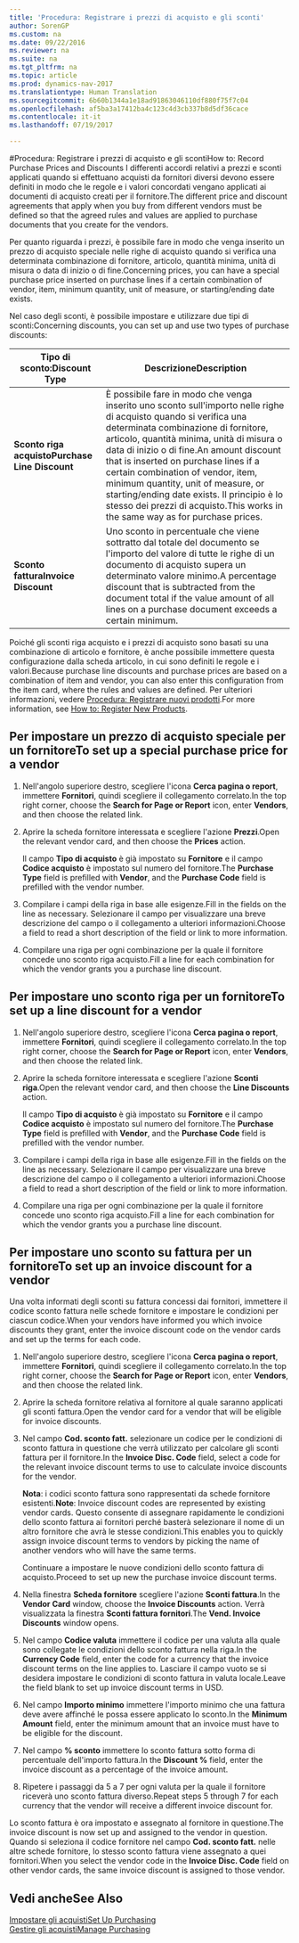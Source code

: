 ```yaml
---
title: 'Procedura: Registrare i prezzi di acquisto e gli sconti'
author: SorenGP
ms.custom: na
ms.date: 09/22/2016
ms.reviewer: na
ms.suite: na
ms.tgt_pltfrm: na
ms.topic: article
ms.prod: dynamics-nav-2017
ms.translationtype: Human Translation
ms.sourcegitcommit: 6b60b1344a1e18ad91863046110df880f75f7c04
ms.openlocfilehash: af5ba3a17412ba4c123c4d3cb337b8d5df36cace
ms.contentlocale: it-it
ms.lasthandoff: 07/19/2017

---
```


#<a name="how-to-record-purchase-prices-and-discounts"></a><span data-ttu-id="8788b-102">Procedura: Registrare i prezzi di acquisto e gli sconti</span><span class="sxs-lookup"><span data-stu-id="8788b-102">How to: Record Purchase Prices and Discounts</span></span>
<span data-ttu-id="8788b-103">I differenti accordi relativi a prezzi e sconti applicati quando si effettuano acquisti da fornitori diversi devono essere definiti in modo che le regole e i valori concordati vengano applicati ai documenti di acquisto creati per il fornitore.</span><span class="sxs-lookup"><span data-stu-id="8788b-103">The different price and discount agreements that apply when you buy from different vendors must be defined so that the agreed rules and values are applied to purchase documents that you create for the vendors.</span></span>

<span data-ttu-id="8788b-104">Per quanto riguarda i prezzi, è possibile fare in modo che venga inserito un prezzo di acquisto speciale nelle righe di acquisto quando si verifica una determinata combinazione di fornitore, articolo, quantità minima, unità di misura o data di inizio o di fine.</span><span class="sxs-lookup"><span data-stu-id="8788b-104">Concerning prices, you can have a special purchase price inserted on purchase lines if a certain combination of vendor, item, minimum quantity, unit of measure, or starting/ending date exists.</span></span>

<span data-ttu-id="8788b-105">Nel caso degli sconti, è possibile impostare e utilizzare due tipi di sconti:</span><span class="sxs-lookup"><span data-stu-id="8788b-105">Concerning discounts, you can set up and use two types of purchase discounts:</span></span>

|<span data-ttu-id="8788b-106">Tipo di sconto:</span><span class="sxs-lookup"><span data-stu-id="8788b-106">Discount Type</span></span> |<span data-ttu-id="8788b-107">Descrizione</span><span class="sxs-lookup"><span data-stu-id="8788b-107">Description</span></span> |
|--------------|------------|
|<span data-ttu-id="8788b-108">**Sconto riga acquisto**</span><span class="sxs-lookup"><span data-stu-id="8788b-108">**Purchase Line Discount**</span></span>|<span data-ttu-id="8788b-109">È possibile fare in modo che venga inserito uno sconto sull'importo nelle righe di acquisto quando si verifica una determinata combinazione di fornitore, articolo, quantità minima, unità di misura o data di inizio o di fine.</span><span class="sxs-lookup"><span data-stu-id="8788b-109">An amount discount that is inserted on purchase lines if a certain combination of vendor, item, minimum quantity, unit of measure, or starting/ending date exists.</span></span> <span data-ttu-id="8788b-110">Il principio è lo stesso dei prezzi di acquisto.</span><span class="sxs-lookup"><span data-stu-id="8788b-110">This works in the same way as for purchase prices.</span></span>|
|<span data-ttu-id="8788b-111">**Sconto fattura**</span><span class="sxs-lookup"><span data-stu-id="8788b-111">**Invoice Discount**</span></span>|<span data-ttu-id="8788b-112">Uno sconto in percentuale che viene sottratto dal totale del documento se l'importo del valore di tutte le righe di un documento di acquisto supera un determinato valore minimo.</span><span class="sxs-lookup"><span data-stu-id="8788b-112">A percentage discount that is subtracted from the document total if the value amount of all lines on a purchase document exceeds a certain minimum.</span></span>|

<span data-ttu-id="8788b-113">Poiché gli sconti riga acquisto e i prezzi di acquisto sono basati su una combinazione di articolo e fornitore, è anche possibile immettere questa configurazione dalla scheda articolo, in cui sono definiti le regole e i valori.</span><span class="sxs-lookup"><span data-stu-id="8788b-113">Because purchase line discounts and purchase prices are based on a combination of item and vendor, you can also enter this configuration from the item card, where the rules and values are defined.</span></span> <span data-ttu-id="8788b-114">Per ulteriori informazioni, vedere [Procedura: Registrare nuovi prodotti](inventory-how-register-new-products.md).</span><span class="sxs-lookup"><span data-stu-id="8788b-114">For more information, see [How to: Register New Products](inventory-how-register-new-products.md).</span></span>

## <a name="to-set-up-a-special-purchase-price-for-a-vendor"></a><span data-ttu-id="8788b-115">Per impostare un prezzo di acquisto speciale per un fornitore</span><span class="sxs-lookup"><span data-stu-id="8788b-115">To set up a special purchase price for a vendor</span></span>
1. <span data-ttu-id="8788b-116">Nell'angolo superiore destro, scegliere l'icona **Cerca pagina o report**, immettere **Fornitori**, quindi scegliere il collegamento correlato.</span><span class="sxs-lookup"><span data-stu-id="8788b-116">In the top right corner, choose the **Search for Page or Report** icon, enter **Vendors**, and then choose the related link.</span></span>
2. <span data-ttu-id="8788b-117">Aprire la scheda fornitore interessata e scegliere l'azione **Prezzi**.</span><span class="sxs-lookup"><span data-stu-id="8788b-117">Open the relevant vendor card, and then choose the **Prices** action.</span></span>

    <span data-ttu-id="8788b-118">Il campo **Tipo di acquisto** è già impostato su **Fornitore** e il campo **Codice acquisto** è impostato sul numero del fornitore.</span><span class="sxs-lookup"><span data-stu-id="8788b-118">The **Purchase Type** field is prefilled with **Vendor**, and the **Purchase Code** field is prefilled with the vendor number.</span></span>
3. <span data-ttu-id="8788b-119">Compilare i campi della riga in base alle esigenze.</span><span class="sxs-lookup"><span data-stu-id="8788b-119">Fill in the fields on the line as necessary.</span></span> <span data-ttu-id="8788b-120">Selezionare il campo per visualizzare una breve descrizione del campo o il collegamento a ulteriori informazioni.</span><span class="sxs-lookup"><span data-stu-id="8788b-120">Choose a field to read a short description of the field or link to more information.</span></span>
4. <span data-ttu-id="8788b-121">Compilare una riga per ogni combinazione per la quale il fornitore concede uno sconto riga acquisto.</span><span class="sxs-lookup"><span data-stu-id="8788b-121">Fill a line for each combination for which the vendor grants you a purchase line discount.</span></span>

## <a name="to-set-up-a-line-discount-for-a-vendor"></a><span data-ttu-id="8788b-122">Per impostare uno sconto riga per un fornitore</span><span class="sxs-lookup"><span data-stu-id="8788b-122">To set up a line discount for a vendor</span></span>
1. <span data-ttu-id="8788b-123">Nell'angolo superiore destro, scegliere l'icona **Cerca pagina o report**, immettere **Fornitori**, quindi scegliere il collegamento correlato.</span><span class="sxs-lookup"><span data-stu-id="8788b-123">In the top right corner, choose the **Search for Page or Report** icon, enter **Vendors**, and then choose the related link.</span></span>
2. <span data-ttu-id="8788b-124">Aprire la scheda fornitore interessata e scegliere l'azione **Sconti riga**.</span><span class="sxs-lookup"><span data-stu-id="8788b-124">Open the relevant vendor card, and then choose the **Line Discounts** action.</span></span>

    <span data-ttu-id="8788b-125">Il campo **Tipo di acquisto** è già impostato su **Fornitore** e il campo **Codice acquisto** è impostato sul numero del fornitore.</span><span class="sxs-lookup"><span data-stu-id="8788b-125">The **Purchase Type** field is prefilled with **Vendor**, and the **Purchase Code** field is prefilled with the vendor number.</span></span>
3. <span data-ttu-id="8788b-126">Compilare i campi della riga in base alle esigenze.</span><span class="sxs-lookup"><span data-stu-id="8788b-126">Fill in the fields on the line as necessary.</span></span> <span data-ttu-id="8788b-127">Selezionare il campo per visualizzare una breve descrizione del campo o il collegamento a ulteriori informazioni.</span><span class="sxs-lookup"><span data-stu-id="8788b-127">Choose a field to read a short description of the field or link to more information.</span></span>
4. <span data-ttu-id="8788b-128">Compilare una riga per ogni combinazione per la quale il fornitore concede uno sconto riga acquisto.</span><span class="sxs-lookup"><span data-stu-id="8788b-128">Fill a line for each combination for which the vendor grants you a purchase line discount.</span></span>

## <a name="to-set-up-an-invoice-discount-for-a-vendor"></a><span data-ttu-id="8788b-129">Per impostare uno sconto su fattura per un fornitore</span><span class="sxs-lookup"><span data-stu-id="8788b-129">To set up an invoice discount for a vendor</span></span>
<span data-ttu-id="8788b-130">Una volta informati degli sconti su fattura concessi dai fornitori, immettere il codice sconto fattura nelle schede fornitore e impostare le condizioni per ciascun codice.</span><span class="sxs-lookup"><span data-stu-id="8788b-130">When your vendors have informed you which invoice discounts they grant, enter the invoice discount code on the vendor cards and set up the terms for each code.</span></span>

1. <span data-ttu-id="8788b-131">Nell'angolo superiore destro, scegliere l'icona **Cerca pagina o report**, immettere **Fornitori**, quindi scegliere il collegamento correlato.</span><span class="sxs-lookup"><span data-stu-id="8788b-131">In the top right corner, choose the **Search for Page or Report** icon, enter **Vendors**, and then choose the related link.</span></span>
2. <span data-ttu-id="8788b-132">Aprire la scheda fornitore relativa al fornitore al quale saranno applicati gli sconti fattura.</span><span class="sxs-lookup"><span data-stu-id="8788b-132">Open the vendor card for a vendor that will be eligible for invoice discounts.</span></span>
3. <span data-ttu-id="8788b-133">Nel campo **Cod. sconto fatt.** selezionare un codice per le condizioni di sconto fattura in questione che verrà utilizzato per calcolare gli sconti fattura per il fornitore.</span><span class="sxs-lookup"><span data-stu-id="8788b-133">In the **Invoice Disc. Code** field, select a code for the relevant invoice discount terms to use to calculate invoice discounts for the vendor.</span></span>

    <span data-ttu-id="8788b-134">**Nota**: i codici sconto fattura sono rappresentati da schede fornitore esistenti.</span><span class="sxs-lookup"><span data-stu-id="8788b-134">**Note**: Invoice discount codes are represented by existing vendor cards.</span></span> <span data-ttu-id="8788b-135">Questo consente di assegnare rapidamente le condizioni dello sconto fattura ai fornitori perché basterà selezionare il nome di un altro fornitore che avrà le stesse condizioni.</span><span class="sxs-lookup"><span data-stu-id="8788b-135">This enables you to quickly assign invoice discount terms to vendors by picking the name of another vendors who will have the same terms.</span></span>

    <span data-ttu-id="8788b-136">Continuare a impostare le nuove condizioni dello sconto fattura di acquisto.</span><span class="sxs-lookup"><span data-stu-id="8788b-136">Proceed to set up new the purchase invoice discount terms.</span></span>
4. <span data-ttu-id="8788b-137">Nella finestra **Scheda fornitore** scegliere l'azione **Sconti fattura**.</span><span class="sxs-lookup"><span data-stu-id="8788b-137">In the **Vendor Card** window, choose the **Invoice Discounts** action.</span></span> <span data-ttu-id="8788b-138">Verrà visualizzata la finestra **Sconti fattura fornitori**.</span><span class="sxs-lookup"><span data-stu-id="8788b-138">The **Vend. Invoice Discounts** window opens.</span></span>
5. <span data-ttu-id="8788b-139">Nel campo **Codice valuta** immettere il codice per una valuta alla quale sono collegate le condizioni dello sconto fattura nella riga.</span><span class="sxs-lookup"><span data-stu-id="8788b-139">In the **Currency Code** field, enter the code for a currency that the invoice discount terms on the line applies to.</span></span> <span data-ttu-id="8788b-140">Lasciare il campo vuoto se si desidera impostare le condizioni di sconto fattura in valuta locale.</span><span class="sxs-lookup"><span data-stu-id="8788b-140">Leave the field blank to set up invoice discount terms in USD.</span></span>
6. <span data-ttu-id="8788b-141">Nel campo **Importo minimo** immettere l'importo minimo che una fattura deve avere affinché le possa essere applicato lo sconto.</span><span class="sxs-lookup"><span data-stu-id="8788b-141">In the **Minimum Amount** field, enter the minimum amount that an invoice must have to be eligible for the discount.</span></span>
7. <span data-ttu-id="8788b-142">Nel campo **% sconto** immettere lo sconto fattura sotto forma di percentuale dell'importo fattura.</span><span class="sxs-lookup"><span data-stu-id="8788b-142">In the **Discount %** field, enter the invoice discount as a percentage of the invoice amount.</span></span>
8. <span data-ttu-id="8788b-143">Ripetere i passaggi da 5 a 7 per ogni valuta per la quale il fornitore riceverà uno sconto fattura diverso.</span><span class="sxs-lookup"><span data-stu-id="8788b-143">Repeat steps 5 through 7 for each currency that the vendor will receive a different invoice discount for.</span></span>

<span data-ttu-id="8788b-144">Lo sconto fattura è ora impostato e assegnato al fornitore in questione.</span><span class="sxs-lookup"><span data-stu-id="8788b-144">The invoice discount is now set up and assigned to the vendor in question.</span></span> <span data-ttu-id="8788b-145">Quando si seleziona il codice fornitore nel campo **Cod. sconto fatt.** nelle altre schede fornitore, lo stesso sconto fattura viene assegnato a quei fornitori.</span><span class="sxs-lookup"><span data-stu-id="8788b-145">When you select the vendor code in the **Invoice Disc. Code** field on other vendor cards, the same invoice discount is assigned to those vendor.</span></span>

## <a name="see-also"></a><span data-ttu-id="8788b-146">Vedi anche</span><span class="sxs-lookup"><span data-stu-id="8788b-146">See Also</span></span>  
[<span data-ttu-id="8788b-147">Impostare gli acquisti</span><span class="sxs-lookup"><span data-stu-id="8788b-147">Set Up Purchasing</span></span>](purchasing-setup-purchasing.md)  
[<span data-ttu-id="8788b-148">Gestire gli acquisti</span><span class="sxs-lookup"><span data-stu-id="8788b-148">Manage Purchasing</span></span>](purchasing-manage-purchasing.md)

